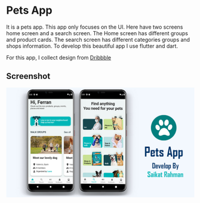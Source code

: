 # Pets App

It is a pets app. This app only focuses on the UI. Here have two screens home screen and a search screen. The Home screen has different groups and product cards. The search screen has different categories groups and shops information. To develop this beautiful app I use flutter and dart.

For this app, I collect design from [Dribbble](https://dribbble.com/shots/11198488-Pets-Care-App-UI)

## Screenshot

![Screen shots](./screenshots/petsapp.jpg)
